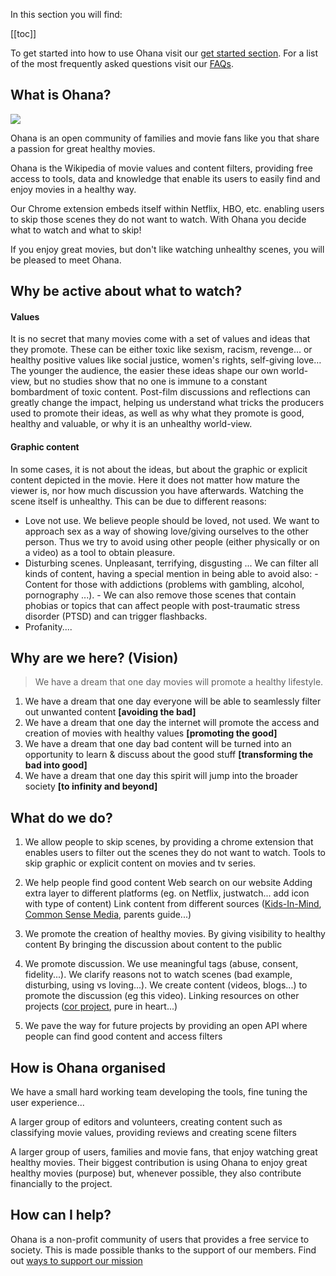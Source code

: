 In this section you will find:

[[toc]]

To get started into how to use Ohana visit our [get started section](/get-started). For a list of the most frequently asked questions visit our [FAQs](/faqs).

What is Ohana?
--------------

![](images/means-family.jpg)

Ohana is an open community of families and movie fans like you that share a passion for great healthy movies.

Ohana is the Wikipedia of movie values and content filters, providing free access to tools, data and knowledge that enable its users to easily find and enjoy movies in a healthy way.

Our Chrome extension embeds itself within Netflix, HBO, etc. enabling users to skip those scenes they do not want to watch. With Ohana you decide what to watch and what to skip!

If you enjoy great movies, but don't like watching unhealthy scenes, you will be pleased to meet Ohana.




Why be active about what to watch?
---------------------------

#### Values

It is no secret that many movies come with a set of values and ideas that they promote. These can be either toxic like sexism, racism, revenge... or healthy positive values like social justice, women's rights, self-giving love… The younger the audience, the easier these ideas shape our own world-view, but no studies show that no one is immune to a constant bombardment of toxic content. Post-film discussions and reflections can greatly change the impact, helping us understand what tricks the producers used to promote their ideas, as well as why what they promote is good, healthy and valuable, or why it is an unhealthy world-view.


#### Graphic content

In some cases, it is not about the ideas, but about the graphic or explicit content depicted in the movie. Here it does not matter how mature the viewer is, nor how much discussion you have afterwards. Watching the scene itself is unhealthy. This can be due to different reasons:

+ Love not use. We believe people should be loved, not used. We want to approach sex as a way of showing love/giving ourselves to the other person. Thus we try to avoid using other people (either physically or on a video) as a tool to obtain pleasure.
+ Disturbing scenes. Unpleasant, terrifying, disgusting ... We can filter all kinds of content, having a special mention in being able to avoid also: - Content for those with addictions (problems with gambling, alcohol, pornography ...). - We can also remove those scenes that contain phobias or topics that can affect people with post-traumatic stress disorder (PTSD) and can trigger flashbacks.
+ Profanity....


Why are we here? (Vision)
-------------------------

> We have a dream that one day movies will promote a healthy lifestyle.

1.  We have a dream that one day everyone will be able to seamlessly filter out unwanted content **\[avoiding the bad\]**
2.  We have a dream that one day the internet will promote the access and creation of movies with healthy values **\[promoting the good\]**
3.  We have a dream that one day bad content will be turned into an opportunity to learn & discuss about the good stuff **\[transforming the bad into good\]**
4.  We have a dream that one day this spirit will jump into the broader society **\[to infinity and beyond\]**

What do we do?
------------------------

1.   We allow people to skip scenes, by providing a chrome extension that enables users to filter out the scenes they do not want to watch. Tools to skip graphic or explicit content on movies and tv series.

2.  We help people find good content Web search on our website Adding extra layer to different platforms (eg. on Netflix, justwatch... add icon with type of content) Link content from different sources ([Kids-In-Mind](https://kids-in-mind.com/), [Common Sense Media](https://www.commonsensemedia.org/), parents guide...)

3.  We promote the creation of healthy movies. By giving visibility to healthy content By bringing the discussion about content to the public

4.  We promote discussion. We use meaningful tags (abuse, consent, fidelity...). We clarify reasons not to watch scenes (bad example, disturbing, using vs loving...). We create content (videos, blogs...) to promote the discussion (eg this video). Linking resources on other projects ([cor project](https://corproject.com/), pure in heart...)

5.  We pave the way for future projects by providing an open API where people can find good content and access filters



How is Ohana organised
-----------------------

We have a small hard working team developing the tools, fine tuning the user experience...

A larger group of editors and volunteers, creating content such as classifying movie values, providing reviews and creating scene filters

A larger group of users, families and movie fans, that enjoy watching great healthy movies. Their biggest contribution is using Ohana to enjoy great healthy movies (purpose) but, whenever possible, they also contribute financially to the project.


How can I help?
---------------

Ohana is a non-profit community of users that provides a free service to society. This is made possible thanks to the support of our members. Find out [ways to support our mission](https://ohana.tv/community)

